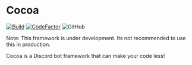 # Cocoa 

[![Build](https://github.com/onesoft-sudo/cocoa/actions/workflows/build.yml/badge.svg)](https://github.com/onesoft-sudo/cocoa/actions/workflows/build.yml)
[![CodeFactor](https://www.codefactor.io/repository/github/onesoft-sudo/cocoa/badge)](https://www.codefactor.io/repository/github/onesoft-sudo/cocoa)
![GitHub](https://img.shields.io/github/license/onesoft-sudo/cocoa?color=%23007bff&label=License)

Note: This framework is under development. Its not recommended to use this in production.

Cocoa is a Discord bot framework that can make your code less!
